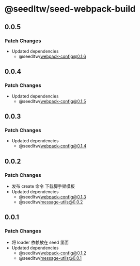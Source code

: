 # @seedltw/seed-webpack-build

## 0.0.5

### Patch Changes

- Updated dependencies
  - @seedltw/webpack-config@0.1.6

## 0.0.4

### Patch Changes

- Updated dependencies
  - @seedltw/webpack-config@0.1.5

## 0.0.3

### Patch Changes

- Updated dependencies
  - @seedltw/webpack-config@0.1.4

## 0.0.2

### Patch Changes

- 发布 create 命令 下载脚手架模板
- Updated dependencies
  - @seedltw/webpack-config@0.1.3
  - @seedltw/message-utils@0.0.2

## 0.0.1

### Patch Changes

- 将 loader 依赖放在 seed 里面
- Updated dependencies
  - @seedltw/webpack-config@0.1.2
  - @seedltw/message-utils@0.0.1
